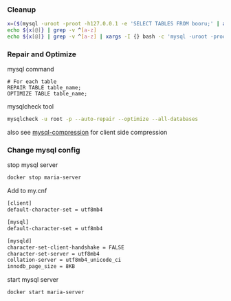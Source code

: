 ### Cleanup
```bash
x=($(mysql -uroot -proot -h127.0.0.1 -e 'SELECT TABLES FROM booru;' | awk '{print $2}'))
echo ${x[@]} | grep -v ^[a-z]
echo ${x[@]} | grep -v ^[a-z] | xargs -I {} bash -c 'mysql -uroot -proot -h127.0.0.1 -e "DROP TABLE booru.$1"' -- {}
```
### Repair and Optimize
mysql command
```mysql
# For each table
REPAIR TABLE table_name;
OPTIMIZE TABLE table_name;
```
mysqlcheck tool
```bash
mysqlcheck -u root -p --auto-repair --optimize --all-databases
```
also see [mysql-compression](https://github.com/altunixon/wips/blob/master/tips/mysql-compression.md) for client side compression
### Change mysql config
stop mysql server
```bash
docker stop maria-server
```
Add to my.cnf
```bash
[client]
default-character-set = utf8mb4

[mysql]
default-character-set = utf8mb4

[mysqld]
character-set-client-handshake = FALSE
character-set-server = utf8mb4
collation-server = utf8mb4_unicode_ci
innodb_page_size = 8KB
```
start mysql server
```bash
docker start maria-server
```
